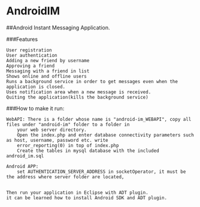 AndroidIM
=========

##Android Instant Messaging Application.



###Features

    User registration
    User authentication
    Adding a new friend by username
    Approving a friend
    Messaging with a friend in list
    Shows online and offline users
    Runs a background service in order to get messages even when the application is closed.
    Uses notification area when a new message is received.
    Quiting the application(kills the background service) 



###How to make it run:

    WebAPI: There is a folder whose name is "android-im_WEBAPI", copy all files under "android-im" folder to a folder in            
        your web server directory.
        Open the index.php and enter database connectivity parameters such as host, username, password etc. write 
        error_reporting(0) in top of index.php
        Create the tables in mysql database with the included android_im.sql
        
    Android APP:
        set AUTHENTICATION_SERVER_ADDRESS in socketOperator, it must be the address where server folder are located,
       
        
    Then run your application in Eclipse with ADT plugin.
    it can be learned how to install Android SDK and ADT plugin.
